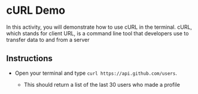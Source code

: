 # cURL Demo

In this activity, you will demonstrate how to use cURL in the terminal.
cURL, which stands for client URL, is a command line tool that developers use to transfer data to and from a server

## Instructions

* Open your terminal and type `curl https://api.github.com/users`.

  * This should return a list of the last 30 users who made a profile